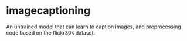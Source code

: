 # imagecaptioning
An untrained model that can learn to caption images, and preprocessing code based on the flickr30k dataset.
